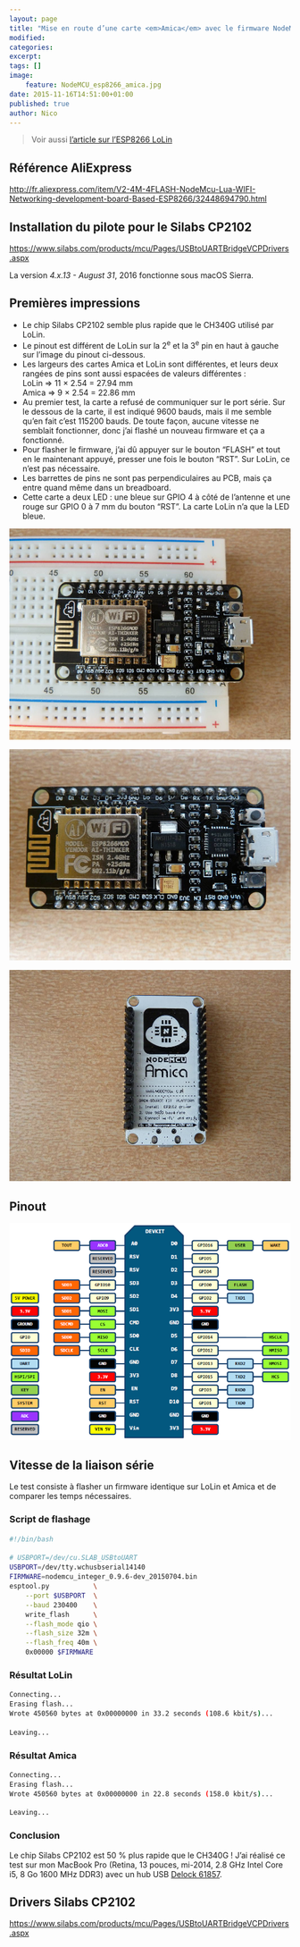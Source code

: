 ```yaml
---
layout: page
title: "Mise en route d’une carte <em>Amica</em> avec le firmware NodeMCU et un module WiFi ESP8266"
modified:
categories:
excerpt:
tags: []
image:
    feature: NodeMCU_esp8266_amica.jpg
date: 2015-11-16T14:51:00+01:00
published: true
author: Nico
---
```


> Voir aussi [l’article sur l’ESP8266 LoLin](/NodeMCU_esp8266/)

## Référence AliExpress

<http://fr.aliexpress.com/item/V2-4M-4FLASH-NodeMcu-Lua-WIFI-Networking-development-board-Based-ESP8266/32448694790.html>

## Installation du pilote pour le Silabs CP2102

<https://www.silabs.com/products/mcu/Pages/USBtoUARTBridgeVCPDrivers.aspx>

La version _4.x.13 - August 31_, 2016 fonctionne sous macOS Sierra.

## Premières impressions

-   Le chip Silabs CP2102 semble plus rapide que le CH340G utilisé par LoLin.
-   Le pinout est différent de LoLin sur la 2<sup>e</sup> et la 3<sup>e</sup> pin en haut à gauche sur l’image du pinout ci-dessous.
-   Les largeurs des cartes Amica et LoLin sont différentes, et leurs deux rangées de pins sont aussi espacées de valeurs différentes :<br/>
    LoLin ⇒ 11 × 2.54 = 27.94 mm<br/>
    Amica ⇒ 9 × 2.54 = 22.86 mm
-   Au premier test, la carte a refusé de communiquer sur le port série. Sur le dessous de la carte, il est indiqué 9600 bauds, mais il me semble qu’en fait c’est 115200 bauds. De toute façon, aucune vitesse ne semblait fonctionner, donc j’ai flashé un nouveau firmware et ça a fonctionné.
-   Pour flasher le firmware, j’ai dû appuyer sur le bouton “FLASH” et tout en le maintenant appuyé, presser une fois le bouton “RST”. Sur LoLin, ce n’est pas nécessaire.
-   Les barrettes de pins ne sont pas perpendiculaires au PCB, mais ça entre quand même dans un breadboard.
-   Cette carte a deux LED : une bleue sur GPIO 4 à côté de l’antenne et une rouge sur GPIO 0 à 7 mm du bouton “RST”. La carte LoLin n’a que la LED bleue.

![](../../files/2015-11-16-NodeMCU_esp8266_amica/NodeMCU_esp8266_amica_001_lowres.jpg)

![](../../files/2015-11-16-NodeMCU_esp8266_amica/NodeMCU_esp8266_amica_002_lowres.jpg)

![](../../files/2015-11-16-NodeMCU_esp8266_amica/NodeMCU_esp8266_amica_003_lowres.jpg)

## Pinout

![](../../files/2015-05-28-pinouts/images/NodeMCU_esp8266_amica_pinout.png)

## Vitesse de la liaison série

Le test consiste à flasher un firmware identique sur LoLin et Amica et de comparer les temps nécessaires.

### Script de flashage

```bash
#!/bin/bash

# USBPORT=/dev/cu.SLAB_USBtoUART
USBPORT=/dev/tty.wchusbserial14140
FIRMWARE=nodemcu_integer_0.9.6-dev_20150704.bin
esptool.py           \
    --port $USBPORT  \
    --baud 230400    \
    write_flash      \
    --flash_mode qio \
    --flash_size 32m \
    --flash_freq 40m \
    0x00000 $FIRMWARE
```

### Résultat LoLin

```bash
Connecting...
Erasing flash...
Wrote 450560 bytes at 0x00000000 in 33.2 seconds (108.6 kbit/s)...

Leaving...
```

### Résultat Amica

```bash
Connecting...
Erasing flash...
Wrote 450560 bytes at 0x00000000 in 22.8 seconds (158.0 kbit/s)...

Leaving...
```

### Conclusion

Le chip Silabs CP2102 est 50 % plus rapide que le CH340G ! J’ai réalisé ce test sur mon MacBook Pro (Retina, 13 pouces, mi-2014, 2.8 GHz Intel Core i5, 8 Go 1600 MHz DDR3) avec un hub USB [Delock 61857](http://www.delock.de/produkte/S_61857/merkmale.html).

## Drivers Silabs CP2102

<https://www.silabs.com/products/mcu/Pages/USBtoUARTBridgeVCPDrivers.aspx>
